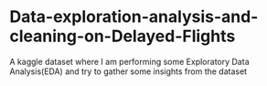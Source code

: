 # Data-exploration-analysis-and-cleaning-on-Delayed-Flights
A kaggle dataset where I am performing some Exploratory Data Analysis(EDA) and try to gather some insights from the dataset
